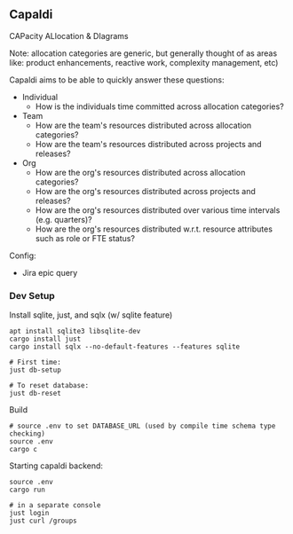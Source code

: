 Capaldi
------

CAPacity ALlocation & DIagrams

Note: allocation categories are generic, but generally thought of as areas like: product enhancements, reactive work, complexity management, etc)

Capaldi aims to be able to quickly answer these questions:
- Individual
  - How is the individuals time committed across allocation categories?
- Team
  - How are the team's resources distributed across allocation categories?
  - How are the team's resources distributed across projects and releases?
- Org
  - How are the org's resources distributed across allocation categories?
  - How are the org's resources distributed across projects and releases?
  - How are the org's resources distributed over various time intervals (e.g. quarters)?
  - How are the org's resources distributed w.r.t. resource attributes such as role or FTE status?


Config:
- Jira epic query



### Dev Setup

Install sqlite, just, and sqlx (w/ sqlite feature)

```shell
apt install sqlite3 libsqlite-dev
cargo install just
cargo install sqlx --no-default-features --features sqlite
```

```shell
# First time:
just db-setup

# To reset database:
just db-reset
```

Build

```shell
# source .env to set DATABASE_URL (used by compile time schema type checking)
source .env
cargo c
```

Starting capaldi backend:

```shell
source .env
cargo run

# in a separate console
just login
just curl /groups
```
